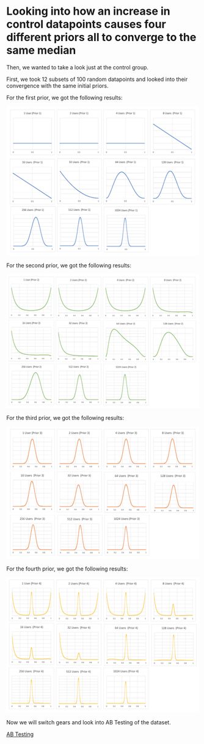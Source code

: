 # Looking into how an increase in control datapoints causes four different priors all to converge to the same median

Then, we wanted to take a look just at the control group. 

First, we took 12 subsets of 100 random datapoints and looked into their convergence with the same initial priors.

For the first prior, we got the following results:

![priors1 - control](https://github.com/EvaGostiuk/MAT4376-project-2-team-3/blob/master/AB_DataSet/images/prior1_control.png?raw=true)



For the second prior, we got the following results:

![priors2 - control](https://github.com/EvaGostiuk/MAT4376-project-2-team-3/blob/master/AB_DataSet/images/prior2_control.png?raw=true)



For the third prior, we got the following results:

![priors3 - control](https://github.com/EvaGostiuk/MAT4376-project-2-team-3/blob/master/AB_DataSet/images/prior3_control.png?raw=true)



For the fourth prior, we got the following results:

![priors4 - control](https://github.com/EvaGostiuk/MAT4376-project-2-team-3/blob/master/AB_DataSet/images/prior4_control.png?raw=true)



Now we will switch gears and look into AB Testing of the dataset.

[AB Testing](https://github.com/EvaGostiuk/MAT4376-project-2-team-3/blob/master/AB_DataSet/task_2/01-AB.md)
